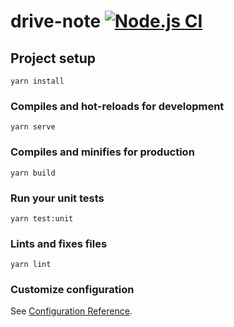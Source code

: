 # drive-note [![Node.js CI](https://github.com/Frederick-S/drive-note/actions/workflows/build.yml/badge.svg?branch=main)](https://github.com/Frederick-S/drive-note/actions/workflows/build.yml)

## Project setup
```
yarn install
```

### Compiles and hot-reloads for development
```
yarn serve
```

### Compiles and minifies for production
```
yarn build
```

### Run your unit tests
```
yarn test:unit
```

### Lints and fixes files
```
yarn lint
```

### Customize configuration
See [Configuration Reference](https://cli.vuejs.org/config/).
